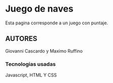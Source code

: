 # Juego de naves
Esta pagina corresponde a un juego con puntaje.
## AUTORES
Giovanni Cascardo y Maximo Ruffino
### Tecnologias usadas
Javascript, HTML Y CSS
